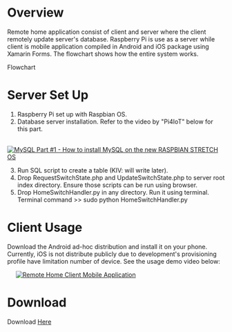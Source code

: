 # Overview

Remote home application consist of client and server where the client remotely update server's database. Raspberry Pi is use as a server while client is mobile application compiled in Android and iOS package using Xamarin Forms. The flowchart shows how the entire system works.

Flowchart

# Server Set Up

1. Raspberry Pi set up with Raspbian OS.
2. Database server installation. Refer to the video by "Pi4IoT" below for this part.

&nbsp;&nbsp;&nbsp;&nbsp;&nbsp;[![MySQL Part #1 - How to install MySQL on the new RASPBIAN STRETCH OS](https://img.youtube.com/vi/kQ0HoLva9Yc/0.jpg)](http://www.youtube.com/watch?v=kQ0HoLva9Yc&feature=youtu.be)

3. Run SQL script to create a table (KIV: will write later).
4. Drop RequestSwitchState.php and UpdateSwitchState.php to server root index directory. Ensure those scripts can be run using browser.
5. Drop HomeSwitchHandler.py in any directory. Run it using terminal. Terminal command >> sudo python HomeSwitchHandler.py

# Client Usage

Download the Android ad-hoc distribution and install it on your phone. Currently, iOS is not distribute publicly due to development's provisioning profile have limitation number of device. See the usage demo video below:

&nbsp;&nbsp;&nbsp;&nbsp;&nbsp;[![Remote Home Client Mobile Application](https://img.youtube.com/vi/TixUWaTxB4Y/0.jpg)](https://www.youtube.com/watch?v=TixUWaTxB4Y&t=15s)

# Download
Download [Here](https://github.com/zaimpauzi/RemoteHomeMobileApp/releases)
